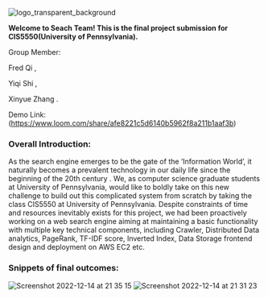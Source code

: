 ![logo_transparent_background](https://user-images.githubusercontent.com/95191538/207745500-f6f7138f-2dd6-449e-ba87-2b14b825c8d0.png)


**Welcome to Seach Team! This is the final project submission for CIS5550(University of Pennsylvania).**

Group Member: 

Fred Qi , 

Yiqi Shi , 

Xinyue Zhang .

Demo Link: (https://www.loom.com/share/afe8221c5d6140b5962f8a211b1aaf3b)


### Overall Introduction:
As the search engine emerges to be the gate of the ‘Information World’, it naturally becomes a prevalent technology in our daily life since the beginning of the 20th century . We, as computer science graduate students at University of Pennsylvania, would like to boldly take on this new challenge to build out this complicated system from scratch by taking the class CIS5550 at University of Pennsylvania. Despite constraints of time and resources inevitably exists for this project, we had been proactively working on a web search engine aiming at maintaining a basic functionality with multiple key technical components, including Crawler, Distributed Data analytics, PageRank, TF-IDF score, Inverted Index, Data Storage frontend design and deployment on AWS EC2 etc.

### Snippets of final outcomes:
![Screenshot 2022-12-14 at 21 35 15](https://user-images.githubusercontent.com/95191538/211129336-e76f1f90-cf41-413f-8607-12f4a111495a.png)
![Screenshot 2022-12-14 at 21 31 23](https://user-images.githubusercontent.com/95191538/211129341-ee93b7b8-b18a-40b0-8e6e-0a94ae2a2909.png)
